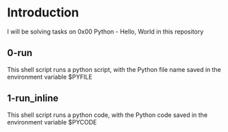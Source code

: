 # Introduction

I will be solving tasks on 0x00 Python - Hello, World in this repository

## 0-run

This shell script runs a python script, with the Python file name saved in the environment variable $PYFILE

## 1-run_inline

This shell script runs a python code, with the Python code saved in the environment variable $PYCODE
